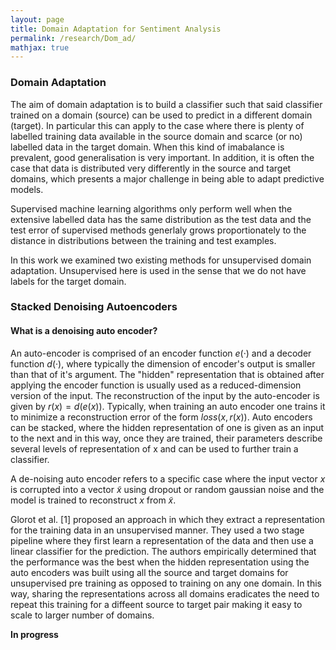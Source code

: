 ```yaml
---
layout: page
title: Domain Adaptation for Sentiment Analysis
permalink: /research/Dom_ad/
mathjax: true
---
```


### Domain Adaptation 

The aim of domain adaptation is to build a classifier such that said classifier trained on a domain (source) can be used to predict in a different domain (target). In particular this can apply to the case where there is plenty of labelled training data available in the source domain and scarce (or no) labelled data in the target domain. When this kind of imabalance is prevalent, good generalisation is very important. In addition, it is often the case that data is distributed very differently in the source and target domains, which presents a major challenge in being able to adapt predictive models.

Supervised machine learning algorithms only perform well when the extensive labelled data has the same distribution as the test data and the test error of supervised methods generlaly grows proportionately to the distance in distributions between the training and test examples.

In this work we examined two existing methods for unsupervised domain adaptation. Unsupervised here is used in the sense that we do not have labels for the target domain. 


### Stacked Denoising Autoencoders

#### What is a denoising auto encoder?
An auto-encoder is comprised of an encoder function $e(·)$ and a decoder function $d(·)$, where typically the dimension of encoder's output is smaller than that of it's argument. The "hidden" representation that is obtained after applying the encoder function is usually used as a reduced-dimension version of the input. The reconstruction of the input by the auto-encoder is given by $r(x) = d(e(x))$. Typically, when training an auto encoder one trains it to minimize a reconstruction error of the form $loss(x,r(x))$. Auto encoders can be stacked, where the hidden representation of one is given as an input to the next and in this way, once they are trained, their parameters describe several levels of representation of x and can be used to further train a classifier. 

A de-noising auto encoder refers to a specific case where the input vector $x$ is corrupted into a vector $\tilde{x}$ using dropout or random gaussian noise and the model is trained to reconstruct $x$ from $\tilde{x}$.

Glorot et al. [1] proposed an approach in which they extract a representation for the training data in an unsupervised manner. They used a two stage pipeline where they first learn a representation of the data and then use a linear classifier for the prediction. The authors empirically determined that the performance was the best when the hidden representation using the auto encoders was built using all the source and target domains for unsupervised pre training as opposed to training on any one domain. In this way, sharing the representations across all domains eradicates the need to repeat this training for a diffeent source to target pair making it easy to scale to larger number of domains.



**In progress**
